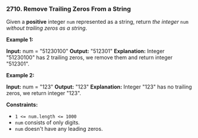 ### 2710\. Remove Trailing Zeros From a String

Given a **positive** integer `num` represented as a string, return _the integer_ `num` _without trailing zeros as a string_.

**Example 1:**

**Input:** num = "51230100"
**Output:** "512301"
**Explanation:** Integer "51230100" has 2 trailing zeros, we remove them and return integer "512301".

**Example 2:**

**Input:** num = "123"
**Output:** "123"
**Explanation:** Integer "123" has no trailing zeros, we return integer "123".

**Constraints:**

*   `1 <= num.length <= 1000`
*   `num` consists of only digits.
*   `num` doesn't have any leading zeros.
